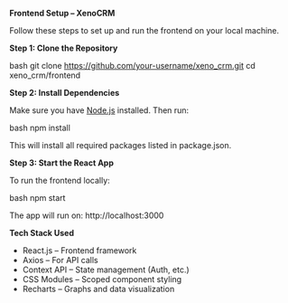 **Frontend Setup – XenoCRM**

Follow these steps to set up and run the frontend on your local machine.


**Step 1: Clone the Repository**

bash
git clone https://github.com/your-username/xeno_crm.git
cd xeno_crm/frontend



**Step 2: Install Dependencies**

Make sure you have [Node.js](https://nodejs.org/) installed. Then run:


bash
npm install


This will install all required packages listed in package.json.



**Step 3: Start the React App**

To run the frontend locally:


bash
npm start


The app will run on: http://localhost:3000



**Tech Stack Used**

* React.js – Frontend framework
* Axios – For API calls
* Context API – State management (Auth, etc.)
* CSS Modules – Scoped component styling
* Recharts – Graphs and data visualization
